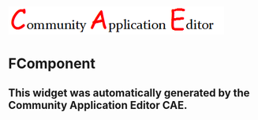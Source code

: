 ![CAE](https://github.com/TestSomeOrg/application-TestApp/blob/gh-pages/frontendComponent-FComponent/img/logo.png)  

FComponent
===================


This widget was automatically generated by the Community Application Editor CAE.  
---------------
